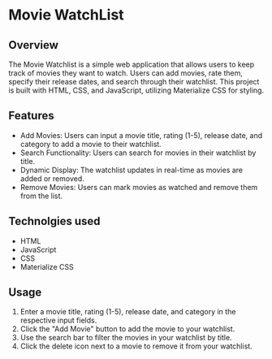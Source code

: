 # Movie WatchList

## Overview

The Movie Watchlist is a simple web application that allows users to keep track of movies they want to watch. Users can add movies, rate them, specify their release dates, and search through their watchlist. This project is built with HTML, CSS, and JavaScript, utilizing Materialize CSS for styling.

## Features

* Add Movies: Users can input a movie title, rating (1-5), release date, and category to add a movie to their watchlist.
* Search Functionality: Users can search for movies in their watchlist by title.
* Dynamic Display: The watchlist updates in real-time as movies are added or removed.
* Remove Movies: Users can mark movies as watched and remove them from the list.

## Technolgies used

* HTML
* JavaScript
* CSS
* Materialize CSS

## Usage

1. Enter a movie title, rating (1-5), release date, and category in the respective input fields.
2. Click the "Add Movie" button to add the movie to your watchlist.
3. Use the search bar to filter the movies in your watchlist by title.
4. Click the delete icon next to a movie to remove it from your watchlist.